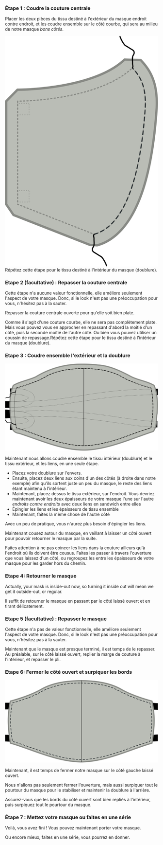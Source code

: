 
### Étape 1 : Coudre la couture centrale

Placer les deux pièces du tissu destiné à l'extérieur du masque endroit contre endroit, et les coudre ensemble sur le côté courbe, qui sera au milieu de notre masque *bons côtés*.

![Coudre la couture centrale](step1.svg)<Note>Répétez cette étape pour le tissu destiné à l'intérieur du masque (doublure).</Note>

### Etape 2 (facultative) : Repasser la couture centrale

<Note>

Cette étape n'a aucune valeur fonctionnelle, elle améliore seulement l'aspect de votre masque.
Donc, si le look n'est pas une préoccupation pour vous, n'hésitez pas à la sauter.

</Note>

Repasser la couture centrale ouverte pour qu'elle soit bien plate.

Comme il s'agit d'une couture courbe, elle ne sera pas complètement plate. Mais vous pouvez vous en approcher en repassant d'abord la moitié d'un côté, puis la seconde moitié de l'autre côté. Ou bien vous pouvez utiliser un coussin de repassage.<Note>Répétez cette étape pour le tissu destiné à l'intérieur du masque (doublure).</Note>

### Etape 3 : Coudre ensemble l'extérieur et la doublure

![Assemblez le tissus extérieur et la doublure](step3.svg)

Maintenant nous allons coudre ensemble le tissu intérieur (doublure) et le tissu extérieur, et les liens, en une seule étape.

 - Placez votre doublure sur l'envers.
 - Ensuite, placez deux liens aux coins d'un des côtés (à droite dans notre exemple) afin qu'ils sortent juste un peu du masque, le reste des liens étant maintenu à l'intérieur.
 - Maintenant, placez dessus le tissu extérieur, sur l'endroit. Vous devriez maintenant avoir les deux épaisseurs de votre masque l'une sur l'autre *endroits contre endroits* avec deux liens en sandwich entre elles
 - Épingler les liens et les épaisseurs de tissu ensemble
 - Maintenant, faites la même chose de l'autre côté

<Tip>

Avec un peu de pratique, vous n'aurez plus besoin d'épingler les liens.

</Tip>

Maintenant cousez autour du masque, en veillant à laisser un côté ouvert pour pouvoir retourner le masque par la suite.

<Warning>

Faites attention à ne pas coincer les liens dans la couture ailleurs qu'à l'endroit où ils doivent être cousus.
Faites les passer à travers l'ouverture que vous laissez d'un côté, ou regroupez les entre les épaisseurs de votre masque pour les garder hors du chemin.

</Warning>

### Etape 4: Retourner le masque

Actually, your mask is inside-out now, so turning it inside out will mean we get it outside-out, or regular.

Il suffit de retourner le masque en passant par le côté laissé ouvert et en tirant délicatement.

### Etape 5 (facultative) : Repasser le masque

<Note>

Cette étape n'a pas de valeur fonctionnelle, elle améliore seulement l'aspect de votre masque.
Donc, si le look n'est pas une préoccupation pour vous, n'hésitez pas à la sauter.

</Note>

Maintenant que le masque est presque terminé, il est temps de le repasser. Au préalable, sur le côté laissé ouvert, replier la marge de couture à l'intérieur, et repasser le pli.

### Etape 6: Fermer le côté ouvert et surpiquer les bords

![Surpiquez autour du masque](step6.svg)

Maintenant, il est temps de fermer notre masque sur le côté gauche laissé ouvert.

Nous n'allons pas seulement fermer l'ouverture, mais aussi surpiquer tout le pourtour du masque pour le stabiliser et maintenir la doublure à l'arrière.

Assurez-vous que les bords du côté ouvert sont bien repliés à l'intérieur, puis surpiquez tout le pourtour du masque.

### Étape 7 : Mettez votre masque ou faites en une série

Voilà, vous avez fini ! Vous pouvez maintenant porter votre masque.

Ou encore mieux, faites en une série, vous pourrez en donner.

